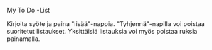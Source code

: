 My To Do -List

Kirjoita syöte ja paina "lisää"-nappia. "Tyhjennä"-napilla voi poistaa suoritetut listaukset. Yksittäisiä listauksia voi myös poistaa ruksia painamalla.

